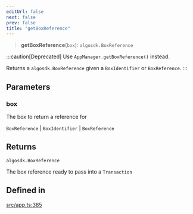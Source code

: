 ```yaml
---
editUrl: false
next: false
prev: false
title: "getBoxReference"
---
```


> **getBoxReference**(`box`): `algosdk.BoxReference`

:::caution[Deprecated]
Use `AppManager.getBoxReference()` instead.

Returns a `algosdk.BoxReference` given a `BoxIdentifier` or `BoxReference`.
:::

## Parameters

### box

The box to return a reference for

`BoxReference` | `BoxIdentifier` | `BoxReference`

## Returns

`algosdk.BoxReference`

The box reference ready to pass into a `Transaction`

## Defined in

[src/app.ts:385](https://github.com/algorandfoundation/algokit-utils-ts/blob/87156fe9637eca52c0bc9e840c5804088cb40974/src/app.ts#L385)
